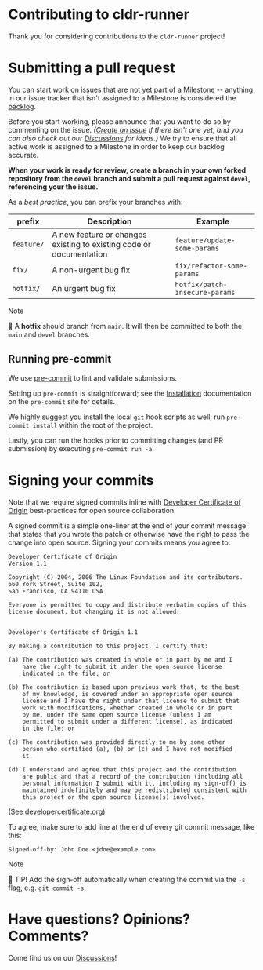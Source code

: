 # Contributing to cldr-runner

Thank you for considering contributions to the `cldr-runner` project!

# Submitting a pull request

You can start work on issues that are not yet part of a [Milestone](https://github.com/cloudera-labs/cldr-runner/milestones) -- anything in our issue tracker that isn't assigned to a Milestone is considered the [backlog](https://github.com/cloudera-labs/cldr-runner/issues?q=is%3Aopen+is%3Aissue+no%3Amilestone). 

Before you start working, please announce that you want to do so by commenting on the issue. _([Create an issue](https://github.com/cloudera-labs/cldr-runner/issues/new?labels=enhancement) if there isn't one yet, and you can also check out our [Discussions](https://github.com/cloudera-labs/cldr-runner/discussions) for ideas.)_ We try to ensure that all active work is assigned to a Milestone in order to keep our backlog accurate.

**When your work is ready for review, create a branch in your own forked repository from the `devel` branch and submit a pull request against `devel`, referencing your the issue.**

As a _best practice_, you can prefix your branches with:

|prefix|Description|Example|
|------|-----------|-------|
|`feature/`|A new feature or changes existing to existing code or documentation|`feature/update-some-params`|
|`fix/`|A non-urgent bug fix|`fix/refactor-some-params`|
|`hotfix/`|An urgent bug fix|`hotfix/patch-insecure-params`|

> [!NOTE]
> :fire_extinguisher: A **hotfix** should branch from `main`. It will then be committed to both the `main` and `devel` branches.

## Running pre-commit

We use [pre-commit](https://pre-commit.com/) to lint and validate submissions.

Setting up `pre-commit` is straightforward; see the [Installation](https://pre-commit.com/#installation) documentation on the `pre-commit` site for details.

We highly suggest you install the local `git` hook scripts as well; run `pre-commit install` within the root of the project.

Lastly, you can run the hooks prior to committing changes (and PR submission) by executing `pre-commit run -a`.

# Signing your commits

Note that we require signed commits inline with [Developer Certificate of Origin](https://developercertificate.org/) best-practices for open source collaboration.

A signed commit is a simple one-liner at the end of your commit message that states that you wrote the patch or otherwise have the right to pass the change into open source.  Signing your commits means you agree to:

```
Developer Certificate of Origin
Version 1.1

Copyright (C) 2004, 2006 The Linux Foundation and its contributors.
660 York Street, Suite 102,
San Francisco, CA 94110 USA

Everyone is permitted to copy and distribute verbatim copies of this
license document, but changing it is not allowed.


Developer's Certificate of Origin 1.1

By making a contribution to this project, I certify that:

(a) The contribution was created in whole or in part by me and I
    have the right to submit it under the open source license
    indicated in the file; or

(b) The contribution is based upon previous work that, to the best
    of my knowledge, is covered under an appropriate open source
    license and I have the right under that license to submit that
    work with modifications, whether created in whole or in part
    by me, under the same open source license (unless I am
    permitted to submit under a different license), as indicated
    in the file; or

(c) The contribution was provided directly to me by some other
    person who certified (a), (b) or (c) and I have not modified
    it.

(d) I understand and agree that this project and the contribution
    are public and that a record of the contribution (including all
    personal information I submit with it, including my sign-off) is
    maintained indefinitely and may be redistributed consistent with
    this project or the open source license(s) involved.
```

(See [developercertificate.org](https://developercertificate.org/))

To agree, make sure to add line at the end of every git commit message, like this:

```
Signed-off-by: John Doe <jdoe@example.com>
```

> [!NOTE]
> :rocket: TIP! Add the sign-off automatically when creating the commit via the `-s` flag, e.g. `git commit -s`.

# Have questions? Opinions? Comments?

Come find us on our [Discussions](https://github.com/cloudera-labs/cldr-runner/discussions)!
